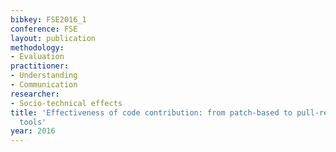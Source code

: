 ```yaml
---
bibkey: FSE2016_1
conference: FSE
layout: publication
methodology:
- Evaluation
practitioner:
- Understanding
- Communication
researcher:
- Socio-technical effects
title: 'Effectiveness of code contribution: from patch-based to pull-request-based
  tools'
year: 2016
---
```

